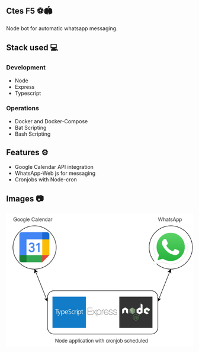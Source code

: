 ## Ctes F5 ⚽🏟️

Node bot for automatic whatsapp messaging.

## Stack used 💻

### Development

- Node
- Express
- Typescript

### Operations

- Docker and Docker-Compose
- Bat Scripting
- Bash Scripting

## Features ⚙️

- Google Calendar API integration
- WhatsApp-Web js for messaging
- Cronjobs with Node-cron

## Images 📷

![](./calendar-wpp-node.drawio.png)

